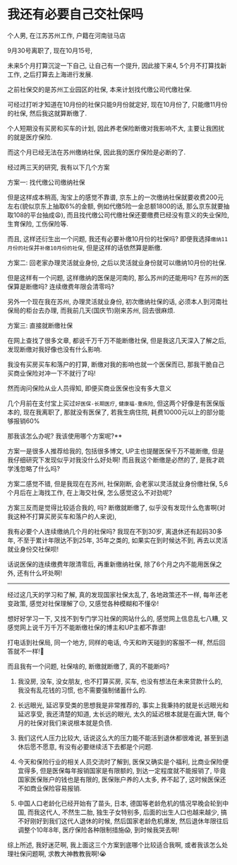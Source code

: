 # 我还有必要自己交社保吗

个人男, 在江苏苏州工作, 户籍在河南驻马店

9月30号离职了, 现在10月15号, 

未来5个月打算沉淀一下自己, 让自己有一个提升, 因此接下来4, 5个月不打算找新工作, 之后打算去上海进行发展.

之前社保交的是苏州工业园区的社保, 本来计划找代缴公司代缴社保.

可经过打听才知道在10月份的社保只能9月份就定好, 现在10月份了, 只能缴11月份的社保, 然后我这就算断缴了.

个人短期没有买房和买车的计划, 因此养老保险断缴对我影响不大, 主要让我困扰的就是医疗保险.

而这个月已经无法在苏州缴纳社保, 因此我的医疗保险是必断的了.

经过两三天的研究, 我有以下几个方案

方案一: 找代缴公司缴纳社保

   但是这样成本稍高, 淘宝上的感觉不靠谱, 京东上的一次缴纳社保就要收费200元左右(貌似京东上抽取6%的金额, 例如代缴5险一金总额1800的话, 那么京东就要抽取108的平台抽成😩), 而且找代缴公司代缴社保还要缴费已经没有意义的失业保险, 生育保险, 工伤保险等.

   而且, 这样还衍生出一个问题, 我还有必要补缴10月份的社保吗? 即便我选择`缴纳11月份的社保`并`补缴10月份的社保`, 但是这样的话依然算是断缴.

方案二: 回老家办理灵活就业身份, 之后以灵活就业身份就可以缴纳10月份的社保.

   但是这样有一个问题, 这样缴纳的医保是河南的, 那么苏州的还能用吗? 在苏州的医保算是断缴吗? 连续缴费年限会清零吗?

   另外一个现在我在苏州, 办理灵活就业身份, 初次缴纳社保的话, 必须本人到河南社保局的柜台去办理, 而我前几天(国庆节)刚来苏州, 回去很麻烦.

方案三: 直接就断缴社保

   在网上查找了很多文章, 都说千万千万不能断缴社保, 但是我这几天深入了解之后, 发现断缴对我好像也没有什么影响.

   我没有买房买车和落户的打算, 断缴对我的影响也就一个医保而已, 那我干脆自己买商业保险对冲一下不就行了吗!

   然而询问保险从业人员得知, 即便买商业医保也没有多大意义

   几个月前在支付宝上买过`好医保-长期医疗`, `健康福-重疾险`, 但这两个好像是有医保版本的, 现在我离职了, 那就没有医保了, 若我生病住院, 耗费10000元以上的部分能够报销60%

那我该怎么办呢? 我该使用哪个方案呢?**

   方案一是很多人推荐给我的, 包括很多博文, UP主也提醒医保千万不能断缴, 但是我仔细研究下发现似乎对我没什么好处啊! 而且我这个断缴是必然的了, 是我才疏学浅忽略了什么吗?

   方案二感觉不错, 但是我现在在苏州, 社保刚断, 会老家以灵活就业身份缴社保, 5,6个月后在上海找工作, 在上海交社保, 怎么感觉这么不对劲呢? 

   方案三反而是觉得比较适合我的, 吗? 断缴就断缴了, 似乎没有发现什么危害啊(对我这种不打算买房买车和落户的人来说), 

   我有必要个人连续缴纳几个月的社保吗? 我现在不到30岁, 离退休还有起码30多年, 不至于累计年限达不到25年, 35年之类的, 如果实在到时候达不到, 再去以灵活就业身份交社保呗!

   话说医保的连续缴费年限清零后, 再重新缴纳社保, 除了6个月之内不能用医保之外, 还有什么坏处啊!

---

经过这几天的学习和了解, 真的发现国家社保太乱了, 各地政策还不一样, 每年还老变政策, 感觉对社保理解了😔, 又感觉各种模糊和不懂😵!

想好好学习一下, 又找不到专门学习社保的网站什么的, 感觉网上信息乱七八糟, 又感觉网上说千万千万不能断缴社保的博主和UP主都不靠谱! 

打电话到社保局, 同一个地方, 同样的电话, 今天和昨天碰到的客服不一样, 然后回答就不一样!🤕

而且我有一个问题, 社保啥的, 断缴就断缴了, 真的不能断吗?

1. 我没房, 没车, 没女朋友, 也不打算买房, 买车, 也没有想法在未来贷款什么的, 我没有乱花钱的习惯, 也不需要强制储蓄什么的.

2. 长远眼光, 延迟享受类的思想我是非常推荐的, 事实上我秉持的就是长远眼光和延迟享受, 我还清楚的知道, 太长远的眼光, 太久的延迟根本就是在画大饼, 每个月的社保对我们来说根本就是负债.

3. 我们这代人压力比较大, 话说这么大的压力能不能活到退休都很难说, 甚至到退休后愿不愿意, 有没有必要继续活下去都是个问题.

4. 今天和保险行业的相关人员交流时了解到, 医保又确实是个福利, 比商业保险便宜得多, 但是医保每年报销国家是有限额的, 到达一定程度就不能报销了, 毕竟国家医保账户的钱也是有限的, 医保账户养的人太多, 养不起了, 这时候医保还不如商业保险容易报销.

5. 中国人口老龄化已经开始有了苗头, 日本, 德国等老龄危机的情况早晚会轮到中国, 而我这代人, 不然生二胎, 独生子女特别多, 后面的出生人口也越来越少, 搞不好刚好到我们这代人退休的时候, 然后国家老龄危机爆发, 然后退休年限往后调整个10年8年, 医疗保险各种限制措施😱, 到时候我哭去啊!

综上所述, 我好迷茫啊, 我上面这三个方案到底哪个比较适合我啊, 或者我该怎么处理社保问题啊, 求教大神教教我啊!😭
